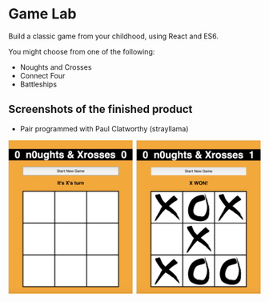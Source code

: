 # Game Lab

Build a classic game from your childhood, using React and ES6.

You might choose from one of the following:

- Noughts and Crosses
- Connect Four
- Battleships

## Screenshots of the finished product

* Pair programmed with Paul Clatworthy (strayllama)

![Alt text](screenshots/noughts_and_crosses.jpg?raw=true)


